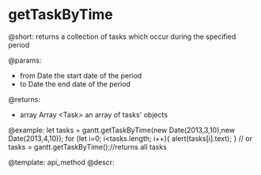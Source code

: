 getTaskByTime
=============
@short: returns a collection of tasks which occur during the specified period
	

@params: 
* from	Date	 the start date of the period
* to	Date	 the end date of the period

@returns:
- array		Array &lt;Task&gt;	an array of tasks' objects





@example:
let tasks = gantt.getTaskByTime(new Date(2013,3,10),new Date(2013,4,10)); 
for (let i=0; i<tasks.length; i++){
       alert(tasks[i].text);
}
// or
tasks = gantt.getTaskByTime();//returns all tasks 


@template:	api_method
@descr:

